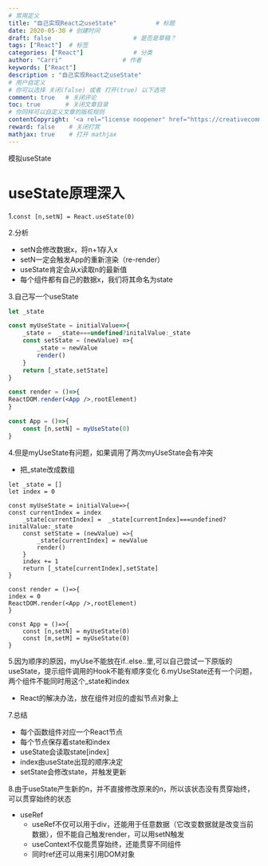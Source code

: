 ```yaml
---
# 常用定义
title: "自己实现React之useState"           # 标题
date: 2020-05-30 # 创建时间
draft: false                       # 是否是草稿？
tags: ["React"]  # 标签
categories: ["React"]              # 分类
author: "Carri"                 # 作者
keywords: ["React"]
description : "自己实现React之useState"
# 用户自定义
# 你可以选择 关闭(false) 或者 打开(true) 以下选项
comment: true   # 关闭评论
toc: true       # 关闭文章目录
# 你同样可以自定义文章的版权规则
contentCopyright: '<a rel="license noopener" href="https://creativecommons.org/licenses/by-nc-nd/4.0/" target="_blank">CC BY-NC-ND 4.0</a>'
reward: false	 # 关闭打赏
mathjax: true    # 打开 mathjax
---
```



模拟useState

# useState原理深入

1.`const [n,setN] = React.useState(0)`

2.分析

- setN会修改数据x，将n+1存入x
- setN一定会触发App的重新渲染（re-render）
- useState肯定会从x读取n的最新值
- 每个组件都有自己的数据x，我们将其命名为state

3.自己写一个useState
```jsx
let _state 

const myUseState = initialValue=>{
	_state =  _state===undefined?initalValue:_state
	const setState = (newValue) =>{
		_state = newValue
		render()
	}
	return [_state,setState]
}

const render = ()=>{
ReactDOM.render(<App />,rootElement)
}

const App = ()=>{
    const [n,setN] = myUseState(0)
}
```
4.但是myUseState有问题，如果调用了两次myUseState会有冲突

- 把_state改成数组

```
let _state = []
let index = 0

const myUseState = initialValue=>{
const currentIndex = index
	_state[currentIndex] =  _state[currentIndex]===undefined?initalValue:_state
	const setState = (newValue) =>{
		_state[currentIndex] = newValue
		render()
	}
	index += 1
	return [_state[currentIndex],setState]
}

const render = ()=>{
index = 0
ReactDOM.render(<App />,rootElement)
}

const App = ()=>{
    const [n,setN] = myUseState(0)
    const [m,setM] = myUseState(0)
}
```

5.因为顺序的原因，myUse不能放在if..else..里,可以自己尝试一下原版的useState，提示组件调用的Hook不能有顺序变化
6.myUseState还有一个问题，两个组件不能同时用这个_state和index

- React的解决办法，放在组件对应的虚拟节点对象上

7.总结

- 每个函数组件对应一个React节点
- 每个节点保存着state和index
- useState会读取state[index]
- index由useState出现的顺序决定
- setState会修改state，并触发更新

8.由于useState产生新的n，并不直接修改原来的n，所以该状态没有贯穿始终，可以贯穿始终的状态

- useRef
  - useRef不仅可以用于div，还能用于任意数据（它改变数据就是改变当前数据），但不能自己触发render，可以用setN触发
  - useContext不仅能贯穿始终，还能贯穿不同组件
  - 同时ref还可以用来引用DOM对象